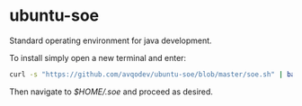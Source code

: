 # ubuntu-soe
Standard operating environment for java development.

To install simply open a new terminal and enter:
```sh
curl -s "https://github.com/avqodev/ubuntu-soe/blob/master/soe.sh" | bash
```
Then navigate to _$HOME/.soe_ and proceed as desired. 
